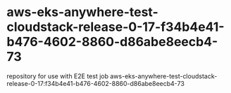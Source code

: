 # aws-eks-anywhere-test-cloudstack-release-0-17-f34b4e41-b476-4602-8860-d86abe8eecb4-73
repository for use with E2E test job aws-eks-anywhere-test-cloudstack-release-0-17:f34b4e41-b476-4602-8860-d86abe8eecb4-73
